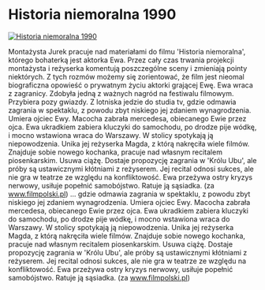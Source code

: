 Historia niemoralna 1990 
=============
[![Historia niemoralna 1990 ](http://vidos.pl/images/player.gif)](http://vidos.pl/historia-niemoralna-1990)

 Montażysta Jurek pracuje nad materiałami do filmu 'Historia niemoralna', którego bohaterką jest aktorka Ewa. Przez cały czas trwania projekcji montażysta i reżyserka komentują poszczególne sceny i zmieniają pointy niektórych. Z tych rozmów możemy się zorientować, że film jest nieomal biograficzna opowieść o prywatnym życiu aktorki grającej Ewę. Ewa wraca z zagranicy. Zdobyła jedną z ważnych nagród na festiwalu filmowym. Przybiera pozy gwiazdy. Z lotniska jedzie do studia tv, gdzie odmawia zagrania w spektaklu, z powodu zbyt niskiego jej zdaniem wynagrodzenia. Umiera ojciec Ewy. Macocha zabrała mercedesa, obiecanego Ewie przez ojca. Ewa ukradkiem zabiera kluczyki do samochodu, po drodze pije wódkę, i mocno wstawiona wraca do Warszawy. W stolicy spotykają ją niepowodzenia. Unika jej reżyserka Magda, z którą nakręciła wiele filmów. Znajduje sobie nowego kochanka, pracuje nad własnym recitalem piosenkarskim. Usuwa ciążę. Dostaje propozycję zagrania w 'Królu Ubu', ale próby są ustawicznymi kłótniami z reżyserem. Jej recital odnosi sukces, ale nie gra w teatrze ze względu na konfliktowość. Ewa przeżywa ostry kryzys nerwowy, usiłuje popełnić samobójstwo. Ratuje ją sąsiadka. (za www.filmpolski.pl)   ... gdzie odmawia zagrania w spektaklu, z powodu zbyt niskiego jej zdaniem wynagrodzenia. Umiera ojciec Ewy. Macocha zabrała mercedesa, obiecanego Ewie przez ojca. Ewa ukradkiem zabiera kluczyki do samochodu, po drodze pije wódkę, i mocno wstawiona wraca do Warszawy. W stolicy spotykają ją niepowodzenia. Unika jej reżyserka Magda, z którą nakręciła wiele filmów. Znajduje sobie nowego kochanka, pracuje nad własnym recitalem piosenkarskim. Usuwa ciążę. Dostaje propozycję zagrania w 'Królu Ubu', ale próby są ustawicznymi kłótniami z reżyserem. Jej recital odnosi sukces, ale nie gra w teatrze ze względu na konfliktowość. Ewa przeżywa ostry kryzys nerwowy, usiłuje popełnić samobójstwo. Ratuje ją sąsiadka. (za www.filmpolski.pl)
